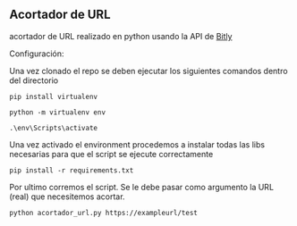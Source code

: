 ## Acortador de URL

acortador de URL realizado en python usando la API de [Bitly](https://bitly.com/)



 Configuración:

 Una vez clonado el repo se deben ejecutar los siguientes comandos dentro del directorio 


```
pip install virtualenv
```
```
python -m virtualenv env
```
```
.\env\Scripts\activate
```

Una vez activado el environment procedemos a instalar todas las libs necesarias para que el script se ejecute correctamente

```
pip install -r requirements.txt
```

Por ultimo corremos el script. Se le debe pasar como argumento la URL (real) que necesitemos acortar.

```
python acortador_url.py https://exampleurl/test
```